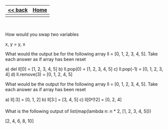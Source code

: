 
<style> 
 .markdown-body table {
   margin-bottom: -40px;
 }
 
 .markdown-body tbody {
    border-top: 2px solid #FFFFFF;
    border-bottom: 2px solid #FFFFFF;
    background-color: #FFFFFF;
}
 
.markdown-body td {
    border-right: 1px solid #FFFFFF;
    border-bottom: 1px solid #FFFFFF;
    padding: 5px;
}
</style>

| [<< back](../)                  | [Home](https://daniel-jb.github.io/CoderDojo)      |
| -------------                   | -----:                                             |
|              |       |

<br />

How would you swap two variables

x, y = y, x


What would the output be for the following array ll = [0, 1, 2, 3, 4, 5]. Take each answer as if array has been reset

a) del ll[0]    = [1, 2, 3, 4, 5]
b) ll.pop(0)    = [1, 2, 3, 4, 5]
c) ll.pop(-1)   = [0, 1, 2, 3, 4]
d) ll.remove(3) = [0, 1, 2, 4, 5]


What would be the output for the following array ll = [0, 1, 2, 3, 4, 5]. Take each answer as if array has been reset

a) ll[:3]      = [0, 1, 2]
b) ll[3:]      = [3, 4, 5]
c) ll[0:-1:2]  = [0, 2, 4]

What is the following output of list(map(lambda n: n * 2, [1, 2, 3, 4, 5]))

[2, 4, 6, 8, 10]
